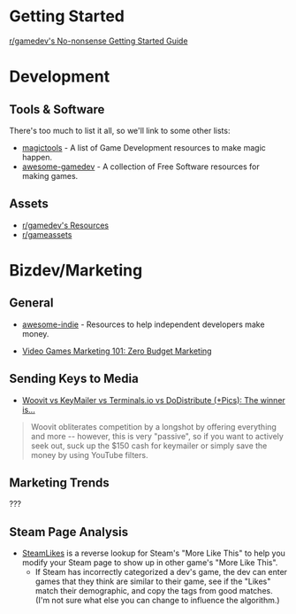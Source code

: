 # Getting Started

[r/gamedev's No-nonsense Getting Started Guide](https://www.reddit.com/r/gamedev/wiki/getting_started)


# Development

## Tools & Software

There's too much to list it all, so we'll link to some other lists:

* [magictools](https://github.com/ellisonleao/magictools) - A list of Game Development resources to make magic happen.
* [awesome-gamedev](https://github.com/Calinou/awesome-gamedev) - A collection of Free Software resources for making games.


## Assets

* [r/gamedev's Resources](https://www.reddit.com/r/gamedev/wiki/faq#wiki_resources)
* [r/gameassets](https://www.reddit.com/r/gameassets/)


# Bizdev/Marketing

## General

* [awesome-indie](https://github.com/mezod/awesome-indie) - Resources to help independent developers make money.

* [Video Games Marketing 101: Zero Budget Marketing](https://www.reddit.com/r/gamedev/comments/ah91c9/im_a_video_games_marketer_and_ive_decided_to/)


## Sending Keys to Media

* [Woovit vs KeyMailer vs Terminals.io vs DoDistribute (+Pics): The winner is...](https://www.reddit.com/r/gamedev/comments/6llny9/woovit_vs_keymailer_vs_terminalsio_vs/)

> Woovit obliterates competition by a longshot by offering everything and more -- however, this is very "passive", so if you want to actively seek out, suck up the $150 cash for keymailer or simply save the money by using YouTube filters. 


## Marketing Trends

???


## Steam Page Analysis

* [SteamLikes](https://www.reddit.com/r/gamedev/comments/av1frk/steam_likes_service_that_shows_recommendations_on/) is a reverse lookup for Steam's "More Like This" to help you modify your Steam page to show up in other game's "More Like This".
    * If Steam has incorrectly categorized a dev's game, the dev can enter games that they think are similar to their game, see if the "Likes" match their demographic, and copy the tags from good matches. (I'm not sure what else you can change to influence the algorithm.)

